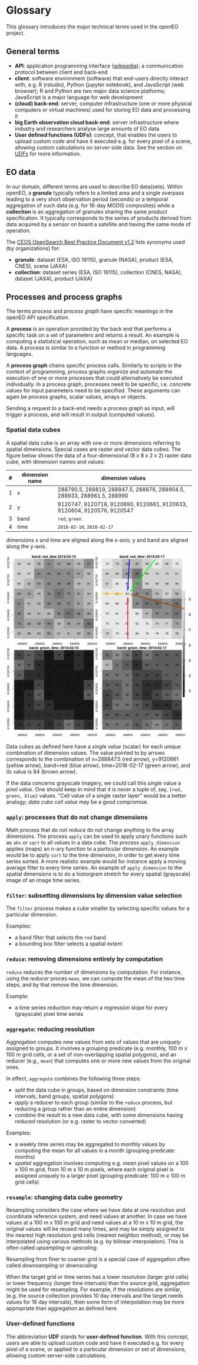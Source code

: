 # Glossary

This glossary introduces the major technical terms used in the openEO project.

## General terms

- **API**: application programming interface ([wikipedia](https://en.wikipedia.org/wiki/Application_programming_interface)); a communication protocol between client and back-end
- **client**: software environment (software) that end-users directly interact with, e.g. R (rstudio), Python (jupyter notebook), and JavaScript (web browser); R and Python are two major data science platforms; JavaScript is a major language for web development
- **(cloud) back-end**: server; computer infrastructure (one or more physical computers or virtual machines) used for storing EO data and processing it
- **big Earth observation cloud back-end**: server infrastructure where industry and researchers analyse large amounts of EO data
- **User defined functions (UDFs)**: concept, that enables the users to upload custom code and have it executed e.g. for every pixel of a scene, allowing custom calculations on server-side data. See the section on [UDFs](udfs.md) for more information.

## EO data

In our domain, different terms are used to describe EO data(sets). Within openEO, a **granule** typically refers to a limited area and a single overpass leading to a very short observation period (seconds) or a temporal aggregation of such data (e.g. for 16-day MODIS composites) while a **collection** is an aggregation of granules sharing the same product specification. It typically corresponds to the series of products derived from data acquired by a sensor on board a satellite and having the same mode of operation.

The [CEOS OpenSearch Best Practice Document v1.2](http://ceos.org/ourwork/workinggroups/wgiss/access/opensearch/) lists synonyms used (by organizations) for:

- **granule**: dataset (ESA, ISO 19115), granule (NASA), product (ESA, CNES), scene (JAXA)
- **collection**: dataset series (ESA, ISO 19115), collection (CNES, NASA), dataset (JAXA), product (JAXA)

## Processes and process graphs

The terms _process_ and _process graph_ have specific meanings in the openEO API specification.

A **process** is an operation provided by the back end that performs a specific task on a set of parameters and returns a result. An example is computing a statistical operation, such as mean or median, on selected EO data. A process is similar to a function or method in programming languages. 

A **process graph** chains specific process calls. Similarly to scripts in the context of programming, process graphs organize and automate the execution of one or more processes that could alternatively be executed individually. In a process graph, processes need to be specific, i.e. concrete values for input parameters need to be specified. These arguments can again be process graphs, scalar values, arrays or objects.

Sending a request to a back-end needs a process graph as input,
will trigger a process, and will result in output (computed values).

### Spatial data cubes

A spatial data cube is an array with one or more dimensions
referring to spatial dimensions. Special cases are raster and vector data cubes.
The figure below shows the data of
a four-dimensional (8 x 8 x 2 x 2) raster data cube, with dimension names
and values:

| #| dimension name | dimension values                     |
|--|----------------|--------------------------------------|
| 1| x              | 288790.5, 288819, 288847.5, 288876, 288904.5, 288933, 288961.5, 288990 |
| 2| y              | 9120747, 9120718, 9120690, 9120661, 9120633, 9120604, 9120576, 9120547 |
| 3| band           | `red`, `green` |
| 4| time           | `2018-02-10`, `2018-02-17` |

dimensions x and time are aligned along the x-axis; y and band are aligned along the y-axis.

![Data cube example](img/datacube-example.png)

Data cubes as defined here have a _single value_ (scalar) for each
unique combination of dimension values.  The value pointed to by
arrows corresponds to the combination of x=288847.5 (red arrow),
y=9120661 (yellow arrow), band=red (blue arrow), time=2018-02-17 (green arrow),
and its value is 84 (brown arrow).

If the data concerns grayscale imagery, we could call this _single_
value a _pixel value_. One should keep in mind that it is _never_
a tuple of, say, `{red, green, blue}` values.  "Cell value of a
single raster layer" would be a better analogy; _data cube cell
value_ may be a good compromise.

### `apply`: processes that do not change dimensions

Math process that do not reduce do not change anything to the array
dimensions. The process `apply` can be used to apply unary functions
such as `abs` or `sqrt` to all values in a data cube. The process
`apply_dimension` applies (maps) an n-ary function to a particular
dimension. An example would be to apply `sort` to the time dimension,
in order to get every time series sorted. A more realistic example
would for instance apply a moving average filter to every time
series. An example of `apply_dimension` to the spatial dimensions
is to do a historgram stretch for every spatial (grayscale) image
of an image time series.

### `filter`: subsetting dimensions by dimension value selection

The `filter` process makes a cube smaller by selecting specific
values for a particular dimension. 

Examples: 

- a band filter that selects the `red` band
- a bounding box filter selects a spatial extent

### `reduce`: removing dimensions entirely by computation

`reduce` reduces the number of dimensions by computation. For
instance, using the _reducer_ proces `mean`, we can compute the
mean of the two time steps, and by that remove the time dimension.

Example:

- a time series reduction may return a regression slope for every (grayscale) pixel time series

### `aggregate`: reducing resolution

Aggregation computes new values from sets of values that are _uniquely_ assigned to groups. It involves a grouping predicate (e.g. monthly, 100 m x 100 m grid cells, or a set of non-overlapping spatial polygons), and an reducer (e.g., `mean`) that computes one or more new values from the original ones.

In effect, `aggregate` combines the following three steps:

- _split_ the data cube in groups, based on dimension constraints (time intervals, band groups, spatial polygons)
- _apply_ a reducer to each group (similar to the `reduce` process, but reducing a group rather than an entire dimension)
- _combine_ the result to a new data cube, with some dimensions having reduced resolution (or e.g. raster to vector converted)

Examples:

- a weekly time series may be aggregated to monthly values by computing the mean for all values in a month (grouping predicate: months)
- _spatial_ aggregation involves computing e.g. _mean_ pixel values on a 100 x 100 m grid, from 10 m x 10 m pixels, where each original pixel is assigned uniquely to a larger pixel (grouping predicate: 100 m x 100 m grid cells)

### `resample`: changing data cube geometry

Resampling considers the case where we have data at one resolution and coordinate reference system, and need values at another. In case we have values at a 100 m x 100 m grid and need values at a 10 m x 10 m grid, the original values will be reused many times, and may be simply assigned to the nearest high resolution grid cells (nearest neighbor method), or may be interpolated using various methods (e.g. by bilinear interpolation). This is often called _upsampling_ or _upscaling_. 

Resampling from finer to coarser grid is a special case of aggregation often called _downsampling_ or _downscaling_.

When the target grid or time series has a lower resolution (larger grid cells) or lower frequency (longer time intervals) than the source grid, aggregation might be used for resampling. For example, if the resolutions are similar, (e.g. the source collection provides 10 day intervals and the target needs values for 16 day intervals), then some form of interpolation may be more appropriate than aggregation as defined here.

### User-defined functions

The abbreviation **UDF** stands for **user-defined function**. With this concept, users are able to upload custom code and have it executed e.g. for every pixel of a scene, or applied to a particular dimension or set of dimensions, allowing custom server-side calculations.


